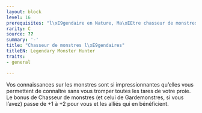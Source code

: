 ```yaml
---
layout: block
level: 16
prerequisites: "l\xE9gendaire en Nature, Ma\xEEtre chasseur de monstres"
rarity: C
source: ??
summary: '-'
title: "Chasseur de monstres l\xE9gendaires"
titleEN: Legendary Monster Hunter
traits:
- general

---
```


<p>Vos connaissances sur les monstres sont si impressionnantes qu’elles vous permettent de connaître sans vous tromper toutes les tares de votre proie. Le bonus de Chasseur de monstres (et celui de Gardemonstres, si vous l’avez) passe de +1 à +2 pour vous et les alliés qui en bénéficient.</p>